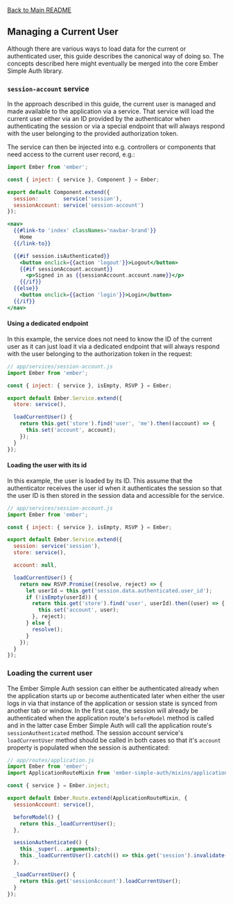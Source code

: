 [Back to Main README](../README.md)

## Managing a Current User

Although there are various ways to load data for the current or authenticated
user, this guide describes the canonical way of doing so. The concepts
described here might eventually be merged into the core Ember Simple Auth
library.

### `session-account` service

In the approach described in this guide, the current user is managed and made
available to the application via a service. That service will load the current
user either via an ID provided by the authenticator when authenticating the
session or via a special endpoint that will always respond with the user
belonging to the provided authorization token.

The service can then be injected into e.g. controllers or components that need
access to the current user record, e.g.:

```js
import Ember from 'ember';

const { inject: { service }, Component } = Ember;

export default Component.extend({
  session:        service('session'),
  sessionAccount: service('session-account')
});
```

```hbs
<nav>
  {{#link-to 'index' classNames='navbar-brand'}}
    Home
  {{/link-to}}

  {{#if session.isAuthenticated}}
    <button onclick={{action 'logout'}}>Logout</button>
    {{#if sessionAccount.account}}
      <p>Signed in as {{sessionAccount.account.name}}</p>
    {{/if}}
  {{else}}
    <button onclick={{action 'login'}}>Login</button>
  {{/if}}
</nav>
```

#### Using a dedicated endpoint

In this example, the service does not need to know the ID of the current user
as it can just load it via a dedicated endpoint that will always respond with
the user belonging to the authorization token in the request:

```js
// app/services/session-account.js
import Ember from 'ember';

const { inject: { service }, isEmpty, RSVP } = Ember;

export default Ember.Service.extend({
  store: service(),

  loadCurrentUser() {
    return this.get('store').find('user', 'me').then((account) => {
      this.set('account', account);
    });
  }
});
```

#### Loading the user with its id

In this example, the user is loaded by its ID. This assume that the
authenticator receives the user id when it authenticates the session so that
the user ID is then stored in the session data and accessible for the service.

```js
// app/services/session-account.js
import Ember from 'ember';

const { inject: { service }, isEmpty, RSVP } = Ember;

export default Ember.Service.extend({
  session: service('session'),
  store: service(),

  account: null,

  loadCurrentUser() {
    return new RSVP.Promise((resolve, reject) => {
      let userId = this.get('session.data.authenticated.user_id');
      if (!isEmpty(userId)) {
        return this.get('store').find('user', userId).then((user) => {
          this.set('account', user);
        }, reject);
      } else {
        resolve();
      }
    });
  }
});
```

### Loading the current user

The Ember Simple Auth session can either be authenticated already when the
application starts up or become authenticated later when either the user logs
in via that instance of the application or session state is synced from another
tab or window. In the first case, the session will already be authenticated
when the application route's `beforeModel` method is called and in the latter
case Ember Simple Auth will call the application route's `sessionAuthenticated`
method. The session account service's `loadCurrentUser` method should be called
in both cases so that it's `account` property is populated when the session is
authenticated:

```js
// app/routes/application.js
import Ember from 'ember';
import ApplicationRouteMixin from 'ember-simple-auth/mixins/application-route-mixin';

const { service } = Ember.inject;

export default Ember.Route.extend(ApplicationRouteMixin, {
  sessionAccount: service(),

  beforeModel() {
    return this._loadCurrentUser();
  },

  sessionAuthenticated() {
    this._super(...arguments);
    this._loadCurrentUser().catch(() => this.get('session').invalidate());
  },

  _loadCurrentUser() {
    return this.get('sessionAccount').loadCurrentUser();
  }
});
```
